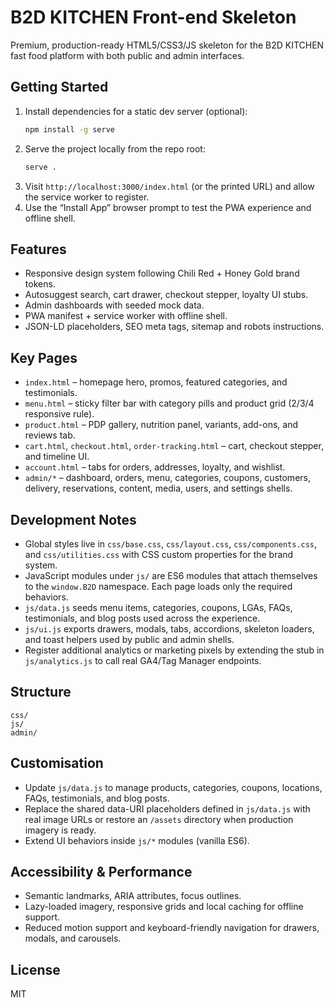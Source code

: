 # B2D KITCHEN Front-end Skeleton

Premium, production-ready HTML5/CSS3/JS skeleton for the B2D KITCHEN fast food platform with both public and admin interfaces.

## Getting Started
1. Install dependencies for a static dev server (optional):
   ```bash
   npm install -g serve
   ```
2. Serve the project locally from the repo root:
   ```bash
   serve .
   ```
3. Visit `http://localhost:3000/index.html` (or the printed URL) and allow the service worker to register.
4. Use the “Install App” browser prompt to test the PWA experience and offline shell.

## Features
- Responsive design system following Chili Red + Honey Gold brand tokens.
- Autosuggest search, cart drawer, checkout stepper, loyalty UI stubs.
- Admin dashboards with seeded mock data.
- PWA manifest + service worker with offline shell.
- JSON-LD placeholders, SEO meta tags, sitemap and robots instructions.

## Key Pages
- `index.html` – homepage hero, promos, featured categories, and testimonials.
- `menu.html` – sticky filter bar with category pills and product grid (2/3/4 responsive rule).
- `product.html` – PDP gallery, nutrition panel, variants, add-ons, and reviews tab.
- `cart.html`, `checkout.html`, `order-tracking.html` – cart, checkout stepper, and timeline UI.
- `account.html` – tabs for orders, addresses, loyalty, and wishlist.
- `admin/*` – dashboard, orders, menu, categories, coupons, customers, delivery, reservations, content, media, users, and settings shells.

## Development Notes
- Global styles live in `css/base.css`, `css/layout.css`, `css/components.css`, and `css/utilities.css` with CSS custom properties for the brand system.
- JavaScript modules under `js/` are ES6 modules that attach themselves to the `window.B2D` namespace. Each page loads only the required behaviors.
- `js/data.js` seeds menu items, categories, coupons, LGAs, FAQs, testimonials, and blog posts used across the experience.
- `js/ui.js` exports drawers, modals, tabs, accordions, skeleton loaders, and toast helpers used by public and admin shells.
- Register additional analytics or marketing pixels by extending the stub in `js/analytics.js` to call real GA4/Tag Manager endpoints.

## Structure
```
css/
js/
admin/
```

## Customisation
- Update `js/data.js` to manage products, categories, coupons, locations, FAQs, testimonials, and blog posts.
- Replace the shared data-URI placeholders defined in `js/data.js` with real image URLs or restore an `/assets` directory when production imagery is ready.
- Extend UI behaviors inside `js/*` modules (vanilla ES6).

## Accessibility & Performance
- Semantic landmarks, ARIA attributes, focus outlines.
- Lazy-loaded imagery, responsive grids and local caching for offline support.
- Reduced motion support and keyboard-friendly navigation for drawers, modals, and carousels.

## License
MIT

